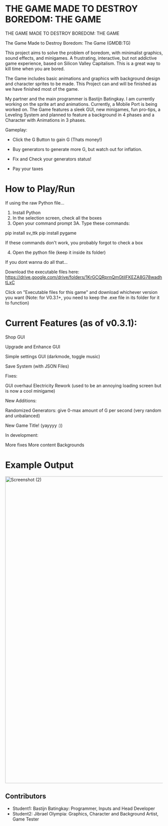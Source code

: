 # THE GAME MADE TO DESTROY BOREDOM: THE GAME

THE GAME MADE TO DESTROY BOREDOM: THE GAME

The Game Made to Destroy Boredom: The Game (GMDB:TG)


 

This project aims to solve the problem of boredom, with minimalist graphics, sound effects, and minigames. A frustrating, interactive, but not addictive game experience, based on Silicon Valley Capitalism. This is a great way to kill time when you are bored.



The Game includes basic animations and graphics with background design and character sprites to be made. This Project can and will be finished as we have finished most of the game.



My partner and the main programmer is Bastijn Batingkay. I am currently working on the sprite art and animations. Currently, a Mobile Port is being worked on. The Game features a sleek GUI, new minigames, fun pro-tips, a Leveling System and planned to feature a background in 4 phases and a Character with Animations in 3 phases.



 Gameplay:



- Click the G Button to gain G (Thats money!)



- Buy generators to generate more G, but watch out for inflation.



- Fix and Check your generators status!



- Pay your taxes

# How to Play/Run

If using the raw Python file...

1. Install Python
2. In the selection screen, check all the boxes
3. Open your command prompt
3A. Type these commands:

pip install sv_ttk
pip install pygame

If these commands don't work, you probably forgot to check a box

4. Open the python file (keep it inside its folder)


If you dont wanna do all that...


Download the executable files here:
https://drive.google.com/drive/folders/1KrGCQRprnQmGtiIFKEZA8G78wadhtLxC


Click on "Executable files for this game" and download whichever version you want
(Note: for V0.3.1+, you need to keep the .exe file in its folder for it to function)



# Current Features (as of v0.3.1):

Shop GUI

Upgrade and Enhance GUI

Simple settings GUI (darkmode, toggle music)

Save System (with JSON Files)


Fixes:

GUI overhaul
Electricity Rework
(used to be an annoying loading screen but is now a cool minigame)


New Additions: 

Randomized Generators: give 0-max amount of G per second (very random and unbalanced)

New Game Title! (yayyyy :))


In development:

More fixes
More content
Backgrounds

# Example Output



<img width="1920" height="979" alt="Screenshot (2)" src="https://github.com/user-attachments/assets/c3e420fb-3981-464f-9ab8-2a53557d94b0" />











## Contributors

- Student1: Bastijn Batingkay: Programmer, Inputs and Head Developer
- Student2: Jibrael Olympia: Graphics, Character and Background Artist, Game Tester




